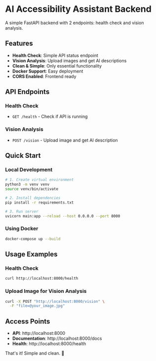 # AI Accessibility Assistant Backend

A simple FastAPI backend with 2 endpoints: health check and vision analysis.

## Features

- **Health Check**: Simple API status endpoint
- **Vision Analysis**: Upload images and get AI descriptions
- **Clean & Simple**: Only essential functionality
- **Docker Support**: Easy deployment
- **CORS Enabled**: Frontend ready

## API Endpoints

### Health Check
- `GET /health` - Check if API is running

### Vision Analysis  
- `POST /vision` - Upload image and get AI description

## Quick Start

### Local Development

```bash
# 1. Create virtual environment
python3 -m venv venv
source venv/bin/activate

# 2. Install dependencies
pip install -r requirements.txt

# 3. Run server
uvicorn main:app --reload --host 0.0.0.0 --port 8000
```

### Using Docker

```bash
docker-compose up --build
```

## Usage Examples

### Health Check
```bash
curl http://localhost:8000/health
```

### Upload Image for Vision Analysis
```bash
curl -X POST "http://localhost:8000/vision" \
  -F "file=@your_image.jpg"
```

## Access Points

- **API**: http://localhost:8000
- **Documentation**: http://localhost:8000/docs
- **Health**: http://localhost:8000/health

That's it! Simple and clean. 🎉